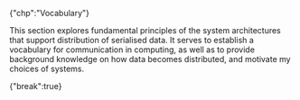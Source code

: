 {"chp":"Vocabulary"}

This section explores fundamental principles of the system architectures that support distribution of serialised data. It serves to establish a vocabulary for communication in computing, as well as to provide background knowledge on how data becomes distributed, and motivate my choices of systems.

{"break":true}

<!--

{"cite":"martin2018clean"} provides instructions on "architecting clean software". His approach is grounded in a shared historical perspective of software segmentation. He defines "clean code" as concise communication of purpose and flexibility to modifications {"citep":"martin2018clean","page":"310"}. He defines "clean architecture" as division into autonomous layers and independence within the system. The layers should include at least one for business rules and another for user/system interfaces. The system should be independent and testable without frameworks, user interfaces, database choice, and external agencies {"citep":"martin2018clean","page":"196"}.

{"fig":"cleanarchitecture","url":"figures/cleanarchitecture.jpg","caption":"The clean architecture.","width":"100%"}

As seen in figure {"ref":"cleanarchitecture"}, this division results in four types of layers, guided by the various types of business rules and internal or external dependencies. This fragmentation of components facilitates the independent development, testing and evolution of the software layers. This philosophical perspective on software illustrates the importance of design in software, as system architecture can either motivate or inhibit developers from achieving their desired design goals.

XML (eXtensible Markup Language) is...

JavaScript Object Notation (JSON) is...

-->